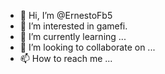 - 👋 Hi, I’m @ErnestoFb5
- 👀 I’m interested in gamefi.
- 🌱 I’m currently learning ...
- 💞️ I’m looking to collaborate on ...
- 📫 How to reach me ...

<!---
ErnestoFb5/ErnestoFb5 is a ✨ special ✨ repository because its `README.md` (this file) appears on your GitHub profile.
You can click the Preview link to take a look at your changes.
--->
